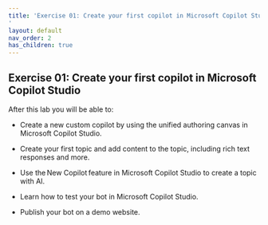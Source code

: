 ```yaml
---
title: 'Exercise 01: Create your first copilot in Microsoft Copilot Studio 
'
layout: default
nav_order: 2
has_children: true
---
```



## Exercise 01: Create your first copilot in Microsoft Copilot Studio 



After this lab you will be able to:  

- Create a new custom copilot by using the unified authoring canvas in Microsoft Copilot Studio. 

- Create your first topic and add content to the topic, including rich text responses and more. 

- Use the New Copilot feature in Microsoft Copilot Studio to create a topic with AI. 

- Learn how to test your bot in Microsoft Copilot Studio. 

- Publish your bot on a demo website.

